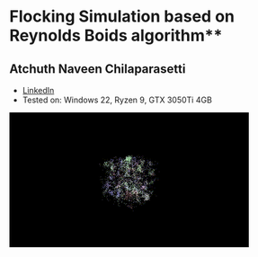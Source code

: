 # Flocking Simulation based on Reynolds Boids algorithm**

## Atchuth Naveen Chilaparasetti
  * [LinkedIn](https://www.linkedin.com/in/atchutnaveench/)
  * Tested on: Windows 22, Ryzen 9, GTX 3050Ti 4GB

![Boids Simulation](boids.gif)
